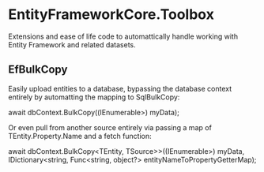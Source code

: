 # EntityFrameworkCore.Toolbox

Extensions and ease of life code to automattically handle working with Entity Framework and related datasets.

## EfBulkCopy

Easily upload entities to a database, bypassing the database context entirely by automatting the mapping to SqlBulkCopy:

await dbContext.BulkCopy((IEnumerable<TEntity>>) myData);

Or even pull from another source entirely via passing a map of TEntity.Property.Name and a fetch function:

await dbContext.BulkCopy<TEntity, TSource>>((IEnumerable<TSource>>) myData, IDictionary<string, Func<string, object?> entityNameToPropertyGetterMap);